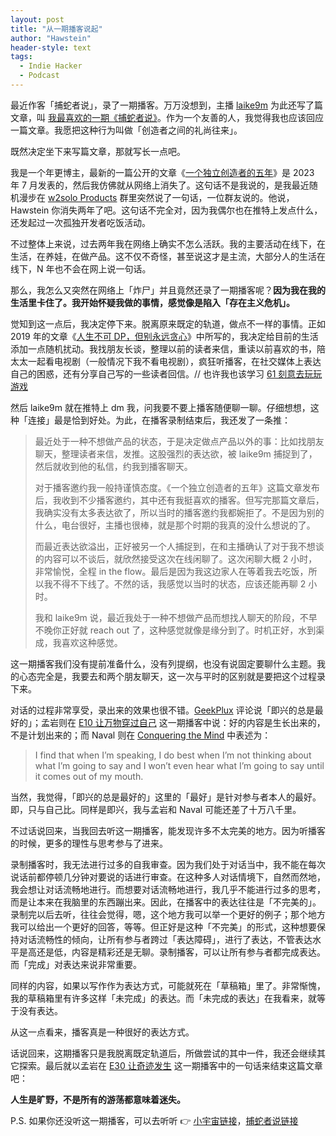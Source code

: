 ```yaml
---
layout: post
title: "从一期播客说起"
author: "Hawstein"
header-style: text
tags:
  - Indie Hacker
  - Podcast
---
```


最近作客「捕蛇者说」，录了一期播客。万万没想到，主播 [laike9m](https://x.com/laike9m_) 为此还写了篇文章，叫 [我最喜欢的一期《捕蛇者说》](https://laike9m.com/blog/my-favorite-pythonhunter,166/)。作为一个友善的人，我觉得我也应该回应一篇文章。我愿把这种行为叫做「创造者之间的礼尚往来」。

既然决定坐下来写篇文章，那就写长一点吧。

我是一个年更博主，最新的一篇公开的文章《[一个独立创造者的五年](https://hawstein.com/2023/07/12/five-years-of-an-indie-hacker/)》是 2023 年 7 月发表的，然后我仿佛就从网络上消失了。这句话不是我说的，是我最近随机漫步在 [w2solo Products](https://w2solo.com/)  群里突然说了一句话，一位群友说的。他说，Hawstein 你消失两年了吧。这句话不完全对，因为我偶尔也在推特上发点什么，还发起过一次孤独开发者吃饭活动。

不过整体上来说，过去两年我在网络上确实不怎么活跃。我的主要活动在线下，在生活，在养娃，在做产品。这不仅不奇怪，甚至说这才是主流，大部分人的生活在线下，N 年也不会在网上说一句话。

那么，我怎么又突然在网络上「炸尸」并且竟然还录了一期播客呢？**因为我在我的生活里卡住了。我开始怀疑我做的事情，感觉像是陷入「存在主义危机」。**

觉知到这一点后，我决定停下来。脱离原来既定的轨道，做点不一样的事情。正如 2019 年的文章《[人生不可 DP，但别永远贪心](https://hawstein.com/2019/04/24/life-cannot-dp-but-dont-be-always-greedy/)》中所写的，我决定给目前的生活添加一点随机扰动。我找朋友长谈，整理以前的读者来信，重读以前喜欢的书，陪太太一起看电视剧（一般情况下我不看电视剧），疯狂听播客，在社交媒体上表达自己的困惑，还有分享自己写的一些读者回信。// 也许我也该学习 [61 刻意去玩玩游戏](https://www.xiaoyuzhoufm.com/episode/61f0165d21c23a45ed5d65e5#ts=4574)

然后 laike9m 就在推特上 dm 我，问我要不要上播客随便聊一聊。仔细想想，这种「连接」最是恰到好处。为此，在播客录制结束后，我还发了一条推：

> 最近处于一种不想做产品的状态，于是决定做点产品以外的事：比如找朋友聊天，整理读者来信，发推。这股强烈的表达欲，被 laike9m 捕捉到了，然后就收到他的私信，约我到播客聊天。
> 
> 对于播客邀约我一般持谨慎态度。《一个独立创造者的五年》这篇文章发布后，我收到不少播客邀约，其中还有我挺喜欢的播客。但写完那篇文章后，我确实没有太多表达欲了，所以当时的播客邀约我都婉拒了。不是因为别的什么，电台很好，主播也很棒，就是那个时期的我真的没什么想说的了。
> 
> 而最近表达欲溢出，正好被另一个人捕捉到，在和主播确认了对于我不想谈的内容可以不谈后，就欣然接受这次在线闲聊了。这次闲聊大概 2 小时，非常愉悦，全程 in the flow。最后是因为我这边家人在等着我去吃饭，所以我不得不下线了。不然的话，我感觉以当时的状态，应该还能再聊 2 小时。
>
> 我和 laike9m 说，最近我处于一种不想做产品而想找人聊天的阶段，不早不晚你正好就 reach out 了，这种感觉就像是缘分到了。时机正好，水到渠成，我喜欢这种感觉。

这一期播客我们没有提前准备什么，没有列提纲，也没有说固定要聊什么主题。我的心态完全是，我要去和两个朋友聊天，这一次与平时的区别就是要把这个过程录下来。

对话的过程非常享受，录出来的效果也很不错。[GeekPlux](https://x.com/geekplux) 评论说「即兴的总是最好的」；孟岩则在 [E10 让万物穿过自己](https://www.xiaoyuzhoufm.com/episode/61ee26c84675a08411f51570) 这一期播客中说：好的内容是生长出来的，不是计划出来的；而 Naval 则在 [Conquering the Mind](https://www.youtube.com/watch?v=sBtuqpNZwio) 中表述为：

>  I find that when I’m speaking, I do best when I’m not thinking about what I’m going to say and I won’t even hear what I’m going to say until it comes out of my mouth.  

当然，我觉得，「即兴的总是最好的」这里的「最好」是针对参与者本人的最好。即，只与自己比。同样是即兴，我与孟岩和 Naval 可能还差了十万八千里。

不过话说回来，当我回去听这一期播客，能发现许多不太完美的地方。因为听播客的时候，更多的理性与思考参与了进来。

录制播客时，我无法进行过多的自我审查。因为我们处于对话当中，我不能在每次说话前都停顿几分钟对要说的话进行审查。在这种多人对话情境下，自然而然地，我会想让对话流畅地进行。而想要对话流畅地进行，我几乎不能进行过多的思考，而是让本来在我脑里的东西蹦出来。因此，在播客中的表达往往是「不完美的」。录制完以后去听，往往会觉得，嗯，这个地方我可以举一个更好的例子；那个地方我可以给出一个更好的回答，等等。但正好是这种「不完美」的形式，这种想要保持对话流畅性的倾向，让所有参与者跨过「表达障碍」，进行了表达，不管表达水平是高还是低，内容是精彩还是无聊。录制播客，可以让所有参与者都完成表达。而「完成」对表达来说非常重要。

同样的内容，如果以写作作为表达方式，可能就死在「草稿箱」里了。非常惭愧，我的草稿箱里有许多这样「未完成」的表达。而「未完成的表达」在我看来，就等于没有表达。

从这一点看来，播客真是一种很好的表达方式。

话说回来，这期播客只是我脱离既定轨道后，所做尝试的其中一件，我还会继续其它探索。最后就以孟岩在 [E30 让奇迹发生](https://www.xiaoyuzhoufm.com/episode/64d21694e490c5dee5e2546d) 这一期播客中的一句话来结束这篇文章吧：

**人生是旷野，不是所有的游荡都意味着迷失。**

P.S. 如果你还没听这一期播客，可以去听听 👉 [小宇宙链接](https://www.xiaoyuzhoufm.com/episode/6896f01a155556733ff80436)，[捕蛇者说链接](https://pythonhunter.org/episodes/ep56)

